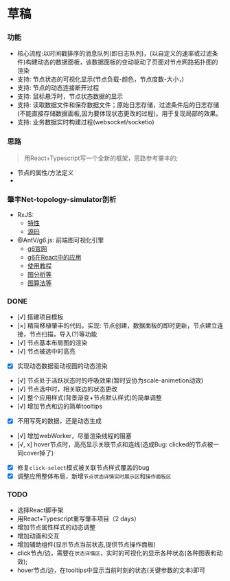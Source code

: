 # 草稿

### 功能
+ 核心流程:以时间戳排序的消息队列(即日志队列)，(以自定义的速率或过滤条件)构建动态的数据面板，该数据面板的变动驱动了页面对节点网路拓扑图的渲染
+ 支持: 节点状态的可视化显示(节点负载-颜色，节点度数-大小，)
+ 支持: 节点的动态连接断开过程
+ 支持: 鼠标悬浮时，节点状态数据的显示
+ 支持: 读取数据文件和保存数据文件；原始日志存储，过滤条件后的日志存储(不能直接存储数据面板,因为要体现状态更改的过程)。用于复现局部的效果。
+ 支持: 业务数据实时构建过程(websocket/socketio)

### 思路
> 用React+Typescript写一个全新的框架，思路参考肇丰的;
+ 节点的属性/方法定义
+ 

### 肇丰Net-topology-simulator剖析
+ RxJS: 
  + [特性](https://cn.rx.js.org/manual/overview.html)
  + [源码](https://github.com/ReactiveX/RxJS)
+ @AntV/g6.js: 前端图可视化引擎
  + [g6官网](https://g6.antv.vision/zh/)
  + [g6在React中的应用](https://github.com/baizn/g6-in-react)
  + [使用教程](https://www.yuque.com/antv/g6/intro)
  + [图分析等](https://www.yuque.com/antv/g6/fvuhbz#Zq6cA)
  + [图算法等](https://www.yuque.com/antv/g6/fvuhbz#jEYP4)

### DONE
+ [√] 搭建项目模板
+ [×] 精简移植肇丰的代码，实现: 节点创建，数据面板的即时更新，节点建立连接，节点扫描，导入(?)等功能
+ [√] 节点基本布局图的渲染
+ [√] 节点被选中时高亮
+ [x] 实现动态数据驱动视图的动态渲染
+ [√] 节点处于活跃状态时的呼吸效果(暂时妥协为scale-animetion动效)
+ [√] 节点选中时，相关联边的状态更改
+ [√] 整个应用样式(背景渐变+节点默认样式)的简单调整
+ [√] 增加节点和边的简单tooltips
+ [x] 不用写死的数据，还是动态生成
+ [√] 增加webWorker，尽量渲染线程的阻塞
+ [√, x] hover节点时，高亮显示关联节点和连线(造成Bug: clicked的节点被一同cover掉了)
+ [x] 修复`click-select`模式被关联节点样式覆盖的bug
+ [x] 调整应用整体布局，新增`节点状态详情实时展示区`和`操作面板区`

### TODO
+ 选择React脚手架
+ 用React+Typescript重写肇丰项目（2 days）
+ 增加节点属性样式的动态调整
+ 增加动画和交互
+ 增加辅助组件(显示节点当前状态,提供节点操作面板)
+ click节点/边，需要在`状态详情区`，实时的可视化的显示各种状态(各种图表和动效);
+ hover节点/边，在tooltips中显示当前时刻的状态(关键参数的文本)即可



